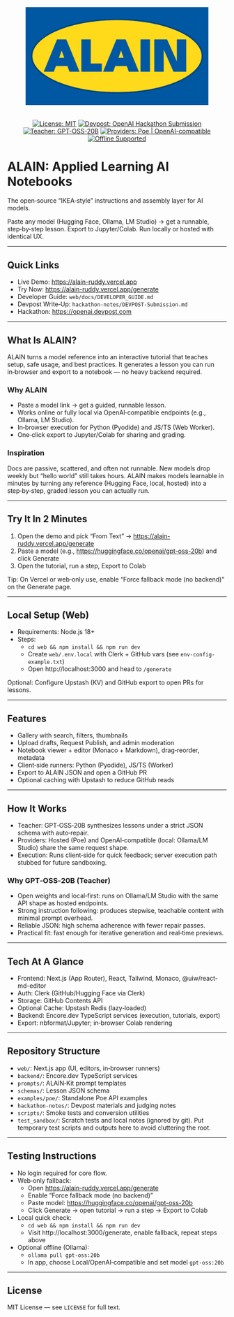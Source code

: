<div align="center">

  <img src="web/public/brand/ALAIN_logo_primary_blue-bg.svg" alt="ALAIN logo" width="420" />

  <br/>
  <br/>

  <a href="https://opensource.org/licenses/MIT"><img src="https://img.shields.io/badge/License-MIT-blue.svg" alt="License: MIT"></a>
  <a href="https://openai.devpost.com"><img src="https://img.shields.io/badge/Devpost-OpenAI_Hackathon_Submission-0a0?logo=devpost" alt="Devpost: OpenAI Hackathon Submission"></a>
  <a href="https://huggingface.co/openai/gpt-oss-20b"><img src="https://img.shields.io/badge/Teacher-GPT--OSS--20B-4b8" alt="Teacher: GPT-OSS-20B"></a>
  <a href="https://developer.poe.com/server-bots"><img src="https://img.shields.io/badge/Providers-Poe_%7C_OpenAI--compatible-795" alt="Providers: Poe | OpenAI-compatible"></a>
  <a href="web/docs/OPERATIONS.md#execution"><img src="https://img.shields.io/badge/Mode-Offline_Supported-2aa" alt="Offline Supported"></a>

</div>

# ALAIN: Applied Learning AI Notebooks
The open‑source “IKEA‑style” instructions and assembly layer for AI models.

Paste any model (Hugging Face, Ollama, LM Studio) → get a runnable, step‑by‑step lesson. Export to Jupyter/Colab. Run locally or hosted with identical UX.

---

## Quick Links
- Live Demo: https://alain-ruddy.vercel.app
- Try Now: https://alain-ruddy.vercel.app/generate
- Developer Guide: `web/docs/DEVELOPER_GUIDE.md`
- Devpost Write‑Up: `hackathon-notes/DEVPOST-Submission.md`
- Hackathon: https://openai.devpost.com

---

## What Is ALAIN?
ALAIN turns a model reference into an interactive tutorial that teaches setup, safe usage, and best practices. It generates a lesson you can run in‑browser and export to a notebook — no heavy backend required.

### Why ALAIN
- Paste a model link → get a guided, runnable lesson.
- Works online or fully local via OpenAI‑compatible endpoints (e.g., Ollama, LM Studio).
- In‑browser execution for Python (Pyodide) and JS/TS (Web Worker).
- One‑click export to Jupyter/Colab for sharing and grading.

### Inspiration
Docs are passive, scattered, and often not runnable. New models drop weekly but “hello world” still takes hours. ALAIN makes models learnable in minutes by turning any reference (Hugging Face, local, hosted) into a step‑by‑step, graded lesson you can actually run.

---

## Try It In 2 Minutes
1) Open the demo and pick “From Text” → https://alain-ruddy.vercel.app/generate
2) Paste a model (e.g., https://huggingface.co/openai/gpt-oss-20b) and click Generate
3) Open the tutorial, run a step, Export to Colab

Tip: On Vercel or web‑only use, enable “Force fallback mode (no backend)” on the Generate page.

---

## Local Setup (Web)
- Requirements: Node.js 18+
- Steps:
  - `cd web && npm install && npm run dev`
  - Create `web/.env.local` with Clerk + GitHub vars (see `env-config-example.txt`)
  - Open http://localhost:3000 and head to `/generate`

Optional: Configure Upstash (KV) and GitHub export to open PRs for lessons.

---

## Features
- Gallery with search, filters, thumbnails
- Upload drafts, Request Publish, and admin moderation
- Notebook viewer + editor (Monaco + Markdown), drag‑reorder, metadata
- Client‑side runners: Python (Pyodide), JS/TS (Worker)
- Export to ALAIN JSON and open a GitHub PR
- Optional caching with Upstash to reduce GitHub reads

---

## How It Works
- Teacher: GPT‑OSS‑20B synthesizes lessons under a strict JSON schema with auto‑repair.
- Providers: Hosted (Poe) and OpenAI‑compatible (local: Ollama/LM Studio) share the same request shape.
- Execution: Runs client‑side for quick feedback; server execution path stubbed for future sandboxing.

### Why GPT‑OSS‑20B (Teacher)
- Open weights and local‑first: runs on Ollama/LM Studio with the same API shape as hosted endpoints.
- Strong instruction following: produces stepwise, teachable content with minimal prompt overhead.
- Reliable JSON: high schema adherence with fewer repair passes.
- Practical fit: fast enough for iterative generation and real‑time previews.

---

## Tech At A Glance
- Frontend: Next.js (App Router), React, Tailwind, Monaco, @uiw/react-md-editor
- Auth: Clerk (GitHub/Hugging Face via Clerk)
- Storage: GitHub Contents API
- Optional Cache: Upstash Redis (lazy‑loaded)
- Backend: Encore.dev TypeScript services (execution, tutorials, export)
- Export: nbformat/Jupyter; in‑browser Colab rendering

---

## Repository Structure
- `web/`: Next.js app (UI, editors, in‑browser runners)
- `backend/`: Encore.dev TypeScript services
- `prompts/`: ALAIN‑Kit prompt templates
- `schemas/`: Lesson JSON schema
- `examples/poe/`: Standalone Poe API examples
- `hackathon-notes/`: Devpost materials and judging notes
- `scripts/`: Smoke tests and conversion utilities
- `test_sandbox/`: Scratch tests and local notes (ignored by git). Put temporary test scripts and outputs here to avoid cluttering the root.

---

## Testing Instructions
- No login required for core flow.
- Web‑only fallback:
  - Open https://alain-ruddy.vercel.app/generate
  - Enable “Force fallback mode (no backend)”
  - Paste model: https://huggingface.co/openai/gpt-oss-20b
  - Click Generate → open tutorial → run a step → Export to Colab
- Local quick check:
  - `cd web && npm install && npm run dev`
  - Visit http://localhost:3000/generate, enable fallback, repeat steps above
- Optional offline (Ollama):
  - `ollama pull gpt-oss:20b`
  - In app, choose Local/OpenAI‑compatible and set model `gpt-oss:20b`

---

## License

MIT License — see `LICENSE` for full text.
